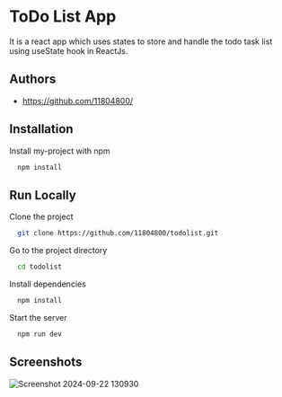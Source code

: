 
# ToDo List App

It is a react app which uses states to store and handle the todo task list using useState hook in ReactJs.



## Authors

- https://github.com/11804800/


## Installation

Install my-project with npm

```bash
  npm install
```
## Run Locally

Clone the project

```bash
  git clone https://github.com/11804800/todolist.git
```

Go to the project directory

```bash
  cd todolist
```

Install dependencies

```bash
  npm install
```

Start the server

```bash
  npm run dev
```

## Screenshots

![Screenshot 2024-09-22 130930](https://github.com/user-attachments/assets/6e55defa-25a8-4841-aad0-bb4daf6bf51f)




